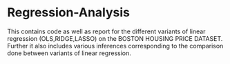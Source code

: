 # Regression-Analysis
This contains code as well as report for the different variants of linear regression (OLS,RIDGE,LASSO) on the BOSTON HOUSING PRICE DATASET.
Further it also includes various inferences corresponding to the comparison done between variants of linear regression.
